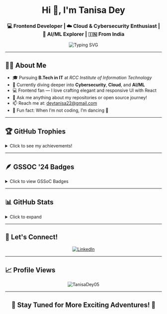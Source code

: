 <h1 align="center">Hi 👋, I'm Tanisa Dey</h1>
<h3 align="center">💻 Frontend Developer | ☁️ Cloud & Cybersecurity Enthusiast | 🤖 AI/ML Explorer | 🇮🇳 From India</h3>

<p align="center">
  <img src="https://readme-typing-svg.demolab.com?font=Fira+Code&duration=2000&pause=1000&center=true&vCenter=true&multiline=true&width=700&height=100&lines=Welcome+to+my+GitHub!+🌟;Passionate+about+Code,+Cloud,+and+Creativity!" alt="Typing SVG" />
</p>

---

## 🙋‍♀️ About Me

- 🎓 Pursuing **B.Tech in IT** at *RCC Institute of Information Technology*
- 🌱 Currently diving deeper into **Cybersecurity**, **Cloud**, and **AI/ML**
- 💻 Frontend fan — I love crafting elegant and responsive UI with React
- 💬 Ask me anything about my repositories or open source journey!
- 📫 Reach me at: [deytanisa22@gmail.com](mailto:deytanisa22@gmail.com)
- 💃 Fun fact: When I’m not coding, I’m dancing 💃

---

## 🏆 GitHub Trophies

<details>
  <summary>Click to see my achievements!</summary>
  <p align="center">
    <img src="https://github-profile-trophy.vercel.app/?username=TanisaDey05&theme=onedark&column=7" alt="GitHub Trophies" />
  </p>
</details>

---

## 🪶 GSSOC '24 Badges

<details>
  <summary>Click to view GSSoC Badges</summary>
  <p align="center" style="display:flex; gap:10px;">
    <img src="https://raw.githubusercontent.com/GSSoC24/Postman-Challenge/main/docs/assets/Postman%20White.png" width="100px" />
    <img src="https://raw.githubusercontent.com/GSSoC24/Hack-Web3Conf/refs/heads/main/assets/Hack-Web3Conf%202024%20Badge%20(2).png" width="100px" />
    <img src="https://raw.githubusercontent.com/GSSoC24/Postman-Challenge/main/docs/assets/1.png" width="100px" />
    <img src="https://raw.githubusercontent.com/GSSoC24/Postman-Challenge/main/docs/assets/2.png" width="100px" />
    <img src="https://raw.githubusercontent.com/GSSoC24/Postman-Challenge/main/docs/assets/3.png" width="100px" />
    <img src="https://raw.githubusercontent.com/GSSoC24/Postman-Challenge/main/docs/assets/4.png" width="100px" />
    <img src="https://raw.githubusercontent.com/GSSoC24/Postman-Challenge/main/docs/assets/5.png" width="100px" />
  </p>
</details>

---

## 📊 GitHub Stats

<details>
  <summary>Click to expand</summary>
  <p align="center">
    <img src="https://github-readme-stats.vercel.app/api?username=TanisaDey05&show_icons=true&theme=nightowl&border_radius=10&hide_border=false" width="45%"/>
    <img src="https://github-readme-streak-stats.herokuapp.com/?user=TanisaDey05&theme=nightowl&hide_border=false" width="45%"/><br/>
    <img src="https://github-readme-stats.vercel.app/api/top-langs/?username=TanisaDey05&layout=compact&theme=nightowl" width="50%" />
  </p>
</details>

---

## 🔗 Let's Connect!

<p align="center">
  <a href="https://www.linkedin.com/in/tanisa-dey-286769287" target="_blank">
    <img alt="LinkedIn" src="https://img.shields.io/badge/-LinkedIn-blue?style=for-the-badge&logo=linkedin&logoColor=white" />
  </a>
</p>

---

## 📈 Profile Views
<p align="center">
  <img src="https://komarev.com/ghpvc/?username=TanisaDey05&label=Profile%20views&color=0e75b6&style=flat" alt="TanisaDey05" />
</p>

---

<h2 align="center">🎉 Stay Tuned for More Exciting Adventures! 🎉</h2>
